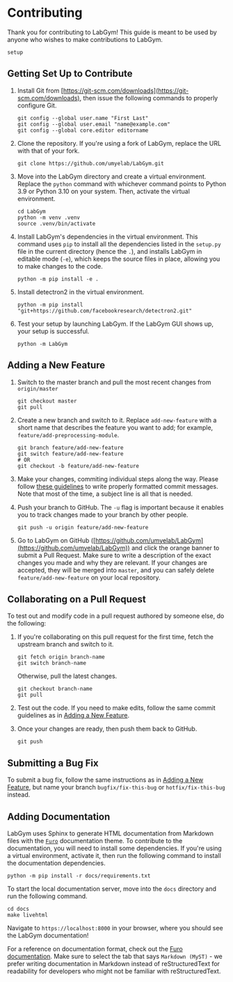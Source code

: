 # Contributing

Thank you for contributing to LabGym! This guide is meant to be used by anyone
who wishes to make contributions to LabGym. 

```{toctree}
setup
```

## Getting Set Up to Contribute

1. Install Git from [https://git-scm.com/downloads](https://git-scm.com/downloads), then issue the following commands to properly configure Git.
   ```console
   git config --global user.name "First Last"
   git config --global user.email "name@example.com"
   git config --global core.editor editorname
   ```

2. Clone the repository. If you're using a fork of LabGym, replace the URL with that of your fork.
   ```console
   git clone https://github.com/umyelab/LabGym.git
   ```

3. Move into the LabGym directory and create a virtual environment. Replace the
   `python` command with whichever command points to Python 3.9 or Python 3.10
   on your system. Then, activate the virtual environment.
   ```console
   cd LabGym
   python -m venv .venv
   source .venv/bin/activate
   ```

4. Install LabGym's dependencies in the virtual environment. This command uses
   `pip` to install all the dependencies listed in the `setup.py` file in the
   current directory (hence the `.`), and installs LabGym in editable mode
   (`-e`), which keeps the source files in place, allowing you to make changes
   to the code.
   ```console
   python -m pip install -e .
   ```

5. Install detectron2 in the virtual environment.
   ```console
   python -m pip install "git+https://github.com/facebookresearch/detectron2.git"
   ```

6. Test your setup by launching LabGym. If the LabGym GUI shows up, your setup
   is successful.
   ```console
   python -m LabGym
   ```

## Adding a New Feature

1. Switch to the master branch and pull the most recent changes from `origin/master`
   ```console
   git checkout master
   git pull
   ```

2. Create a new branch and switch to it. Replace `add-new-feature` with a short name that describes the feature you want to add; for example,
`feature/add-preprocessing-module`.
   ```console
   git branch feature/add-new-feature
   git switch feature/add-new-feature
   # OR
   git checkout -b feature/add-new-feature
   ```

3. Make your changes, commiting individual steps along the way. Please follow [these guidelines](https://cbea.ms/git-commit/) to write properly formatted commit messages.
Note that most of the time, a subject line is all that is needed. 

4. Push your branch to GitHub. The `-u` flag is important because it enables you to track changes made to your branch by other people.
   ```console
   git push -u origin feature/add-new-feature
   ```

5. Go to LabGym on GitHub ([https://github.com/umyelab/LabGym](https://github.com/umyelab/LabGym)) and click the orange banner to submit a Pull Request. Make sure to
write a description of the exact changes you made and why they are relevant. If your changes are accepted, they will be merged into `master`, and you can safely delete
`feature/add-new-feature` on your local repository.

## Collaborating on a Pull Request

To test out and modify code in a pull request authored by someone else, do the following:

1. If you're collaborating on this pull request for the first time, fetch the upstream branch and switch to it. 
   ```console
   git fetch origin branch-name
   git switch branch-name
   ```
   Otherwise, pull the latest changes. 
   ```console
   git checkout branch-name
   git pull
   ```

2. Test out the code. If you need to make edits, follow the same commit guidelines as in [Adding a New Feature](#adding-a-new-feature).

3. Once your changes are ready, then push them back to GitHub.
   ```console
   git push
   ```

## Submitting a Bug Fix

To submit a bug fix, follow the same instructions as in [Adding a New Feature](#adding-a-new-feature), but name your branch `bugfix/fix-this-bug` or `hotfix/fix-this-bug` instead. 

## Adding Documentation

LabGym uses Sphinx to generate HTML documentation from Markdown files with the [`Furo`](https://pradyunsg.me/furo/) documentation theme. To contribute to the documentation, you will need to install some dependencies. If you're using a virtual environment, activate it, then run the following command to install the documentation dependencies.

```console
python -m pip install -r docs/requirements.txt
```

To start the local documentation server, move into the `docs` directory and 
run the following command.

```console
cd docs
make livehtml
```

Navigate to `https://localhost:8000` in your browser, where you should see the LabGym documentation!

For a reference on documentation format, check out the [Furo documentation](https://pradyunsg.me/furo/reference). Make sure to select the tab that says `Markdown (MyST)` - we prefer writing documentation in Markdown instead of reStructuredText for readability for developers who might not be familiar with reStructuredText.
